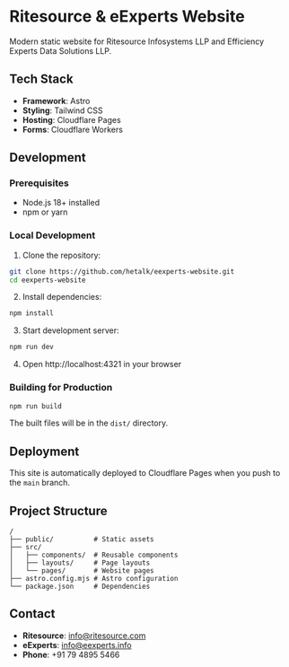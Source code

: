 # Ritesource & eExperts Website

Modern static website for Ritesource Infosystems LLP and Efficiency Experts Data Solutions LLP.

## Tech Stack
- **Framework**: Astro
- **Styling**: Tailwind CSS
- **Hosting**: Cloudflare Pages
- **Forms**: Cloudflare Workers

## Development

### Prerequisites
- Node.js 18+ installed
- npm or yarn

### Local Development

1. Clone the repository:
```bash
git clone https://github.com/hetalk/eexperts-website.git
cd eexperts-website
```

2. Install dependencies:
```bash
npm install
```

3. Start development server:
```bash
npm run dev
```

4. Open http://localhost:4321 in your browser

### Building for Production

```bash
npm run build
```

The built files will be in the `dist/` directory.

## Deployment

This site is automatically deployed to Cloudflare Pages when you push to the `main` branch.

## Project Structure

```
/
├── public/          # Static assets
├── src/
│   ├── components/  # Reusable components
│   ├── layouts/     # Page layouts
│   └── pages/       # Website pages
├── astro.config.mjs # Astro configuration
└── package.json     # Dependencies
```

## Contact

- **Ritesource**: info@ritesource.com
- **eExperts**: info@eexperts.info
- **Phone**: +91 79 4895 5466